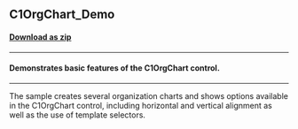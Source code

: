 ## C1OrgChart_Demo
#### [Download as zip](https://grapecity.github.io/DownGit/#/home?url=https://github.com/GrapeCity/ComponentOne-WPF-Samples/tree/master/NET_4.5.2/C1.WPF.OrgChart/CS/C1OrgChart_Demo/C1OrgChart_Demo)
____
#### Demonstrates basic features of the C1OrgChart control.
____
The sample creates several organization charts and shows options available in the 
C1OrgChart control, including horizontal and vertical alignment as well as the use 
of template selectors.
